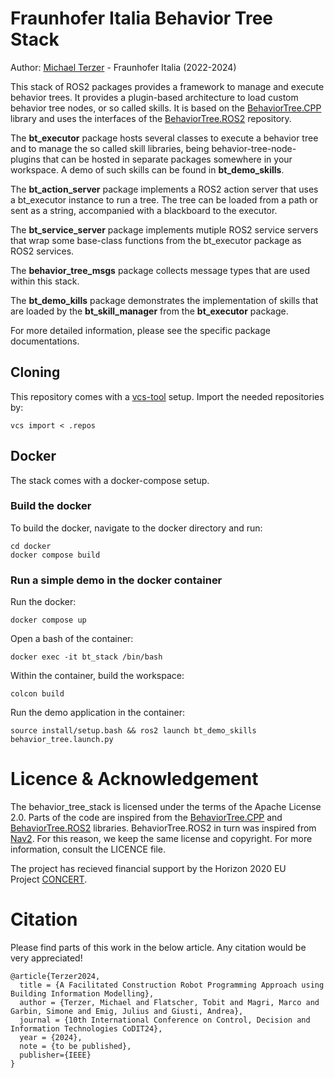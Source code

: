 # Fraunhofer Italia Behavior Tree Stack

Author: [Michael Terzer](mailto:michael.terzer@fraunhofer.it) - Fraunhofer Italia (2022-2024)

This stack of ROS2 packages provides a framework to manage and execute behavior trees. It provides a plugin-based architecture to load custom behavior tree nodes, or so called skills. It is based on the [BehaviorTree.CPP](https://www.behaviortree.dev/) library and uses the interfaces of the [BehaviorTree.ROS2](https://github.com/BehaviorTree/BehaviorTree.ROS2) repository.

The **bt_executor** package hosts several classes to execute a behavior tree and to manage the so called skill libraries, being behavior-tree-node-plugins that can be hosted in separate packages somewhere in your workspace. A demo of such skills can be found in **bt_demo_skills**.

The **bt_action_server** package implements a ROS2 action server that uses a bt_executor instance to run a tree. The tree can be loaded from a path or sent as a string, accompanied with a blackboard to the executor.

The **bt_service_server** package implements mutiple ROS2 service servers that wrap some base-class functions from the bt_executor package as ROS2 services. 

The **behavior_tree_msgs** package collects message types that are used within this stack.

The **bt_demo_kills** package demonstrates the implementation of skills that are loaded by the **bt_skill_manager** from the **bt_executor** package.

For more detailed information, please see the specific package documentations.

## Cloning

This repository comes with a [vcs-tool](https://github.com/dirk-thomas/vcstool) setup. Import the needed repositories by:

```
vcs import < .repos
```

## Docker

The stack comes with a docker-compose setup.

### Build the docker

To build the docker, navigate to the docker directory and run:

```
cd docker
docker compose build
```

### Run a simple demo in the docker container

Run the docker:

```
docker compose up 
```

Open a bash of the container:

```
docker exec -it bt_stack /bin/bash
```

Within the container, build the workspace:

```
colcon build
```

Run the demo application in the container:

```
source install/setup.bash && ros2 launch bt_demo_skills behavior_tree.launch.py
```

# Licence & Acknowledgement

The behavior_tree_stack is licensed under the terms of the Apache License 2.0.
Parts of the code are inspired from the [BehaviorTree.CPP](https://github.com/BehaviorTree/BehaviorTree.CPP) and [BehaviorTree.ROS2](https://github.com/BehaviorTree/BehaviorTree.ROS2) libraries. BehaviorTree.ROS2 in turn was inspired from [Nav2](https://docs.nav2.org/). For this reason, we keep the same license and copyright. For more information, consult the LICENCE file.

The project has recieved financial support by the Horizon 2020 EU Project [CONCERT](https://concertproject.eu/).

# Citation

Please find parts of this work in the below article. Any citation would be very appreciated!

```
@article{Terzer2024,
  title = {A Facilitated Construction Robot Programming Approach using Building Information Modelling},
  author = {Terzer, Michael and Flatscher, Tobit and Magri, Marco and Garbin, Simone and Emig, Julius and Giusti, Andrea},
  journal = {10th International Conference on Control, Decision and Information Technologies CoDIT24},
  year = {2024},
  note = {to be published},
  publisher={IEEE}
}
```
